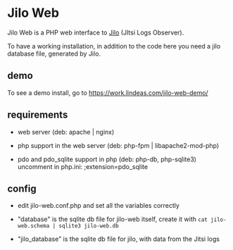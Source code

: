 # Jilo Web

Jilo Web is a PHP web interface to [Jilo](https://work.lindeas.com/redirect.php?url=jilo) (JItsi Logs Observer).

To have a working installation, in addition to the code here you need a jilo database file, generated by Jilo.

## demo

To see a demo install, go to https://work.lindeas.com/jilo-web-demo/

## requirements

- web server (deb: apache | nginx)

- php support in the web server (deb: php-fpm | libapache2-mod-php)

- pdo and pdo_sqlite support in php (deb: php-db, php-sqlite3) uncomment in php.ini: ;extension=pdo_sqlite

## config

- edit jilo-web.conf.php and set all the variables correctly

- "database" is the sqlite db file for jilo-web itself, create it with `cat jilo-web.schema | sqlite3 jilo-web.db`

- "jilo_database" is the sqlite db file for jilo, with data from the Jitsi logs
